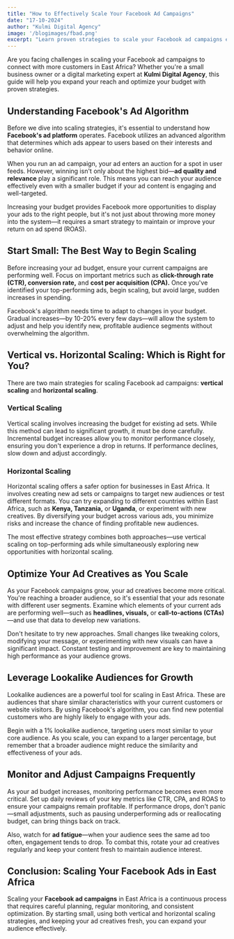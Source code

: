 ```yaml
---
title: "How to Effectively Scale Your Facebook Ad Campaigns"
date: "17-10-2024"
author: "Kulmi Digital Agency"
image: '/blogimages/fbad.png'
excerpt: "Learn proven strategies to scale your Facebook ad campaigns effectively, optimize your budget, and expand your reach in East Africa."
---
```


Are you facing challenges in scaling your Facebook ad campaigns to connect with more customers in East Africa? Whether you're a small business owner or a digital marketing expert at **Kulmi Digital Agency**, this guide will help you expand your reach and optimize your budget with proven strategies.

## Understanding Facebook's Ad Algorithm

Before we dive into scaling strategies, it's essential to understand how **Facebook's ad platform** operates. Facebook utilizes an advanced algorithm that determines which ads appear to users based on their interests and behavior online.

When you run an ad campaign, your ad enters an auction for a spot in user feeds. However, winning isn't only about the highest bid—**ad quality and relevance** play a significant role. This means you can reach your audience effectively even with a smaller budget if your ad content is engaging and well-targeted.

Increasing your budget provides Facebook more opportunities to display your ads to the right people, but it's not just about throwing more money into the system—it requires a smart strategy to maintain or improve your return on ad spend (ROAS).

## Start Small: The Best Way to Begin Scaling

Before increasing your ad budget, ensure your current campaigns are performing well. Focus on important metrics such as **click-through rate (CTR), conversion rate,** and **cost per acquisition (CPA).** Once you've identified your top-performing ads, begin scaling, but avoid large, sudden increases in spending.

Facebook's algorithm needs time to adapt to changes in your budget. Gradual increases—by 10-20% every few days—will allow the system to adjust and help you identify new, profitable audience segments without overwhelming the algorithm.

## Vertical vs. Horizontal Scaling: Which is Right for You?

There are two main strategies for scaling Facebook ad campaigns: **vertical scaling** and **horizontal scaling**.

### Vertical Scaling

Vertical scaling involves increasing the budget for existing ad sets. While this method can lead to significant growth, it must be done carefully. Incremental budget increases allow you to monitor performance closely, ensuring you don't experience a drop in returns. If performance declines, slow down and adjust accordingly.

### Horizontal Scaling

Horizontal scaling offers a safer option for businesses in East Africa. It involves creating new ad sets or campaigns to target new audiences or test different formats. You can try expanding to different countries within East Africa, such as **Kenya, Tanzania,** or **Uganda**, or experiment with new creatives. By diversifying your budget across various ads, you minimize risks and increase the chance of finding profitable new audiences.

The most effective strategy combines both approaches—use vertical scaling on top-performing ads while simultaneously exploring new opportunities with horizontal scaling.

## Optimize Your Ad Creatives as You Scale

As your Facebook campaigns grow, your ad creatives become more critical. You're reaching a broader audience, so it's essential that your ads resonate with different user segments. Examine which elements of your current ads are performing well—such as **headlines, visuals,** or **call-to-actions (CTAs)**—and use that data to develop new variations.

Don't hesitate to try new approaches. Small changes like tweaking colors, modifying your message, or experimenting with new visuals can have a significant impact. Constant testing and improvement are key to maintaining high performance as your audience grows.

## Leverage Lookalike Audiences for Growth

Lookalike audiences are a powerful tool for scaling in East Africa. These are audiences that share similar characteristics with your current customers or website visitors. By using Facebook's algorithm, you can find new potential customers who are highly likely to engage with your ads.

Begin with a 1% lookalike audience, targeting users most similar to your core audience. As you scale, you can expand to a larger percentage, but remember that a broader audience might reduce the similarity and effectiveness of your ads.

## Monitor and Adjust Campaigns Frequently

As your ad budget increases, monitoring performance becomes even more critical. Set up daily reviews of your key metrics like CTR, CPA, and ROAS to ensure your campaigns remain profitable. If performance drops, don't panic—small adjustments, such as pausing underperforming ads or reallocating budget, can bring things back on track.

Also, watch for **ad fatigue**—when your audience sees the same ad too often, engagement tends to drop. To combat this, rotate your ad creatives regularly and keep your content fresh to maintain audience interest.

## Conclusion: Scaling Your Facebook Ads in East Africa

Scaling your **Facebook ad campaigns** in East Africa is a continuous process that requires careful planning, regular monitoring, and consistent optimization. By starting small, using both vertical and horizontal scaling strategies, and keeping your ad creatives fresh, you can expand your audience effectively.
